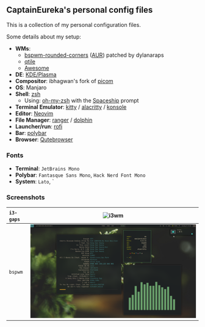 ## CaptainEureka's personal config files

This is a collection of my personal configuration files.

Some details about my setup:

- **WMs**: 
  - [bspwm-rounded-corners](https://github.com/dylanaraps/bspqwm) ([AUR](https://aur.archlinux.org/packages/bspwm-rounded-corners/)) patched by dylanaraps
  - [qtile](https://qtile.org)
  - [Awesome](https://awesomewm.org)
- **DE**: [KDE/Plasma](https://kde.org/plasma-desktop)
- **Compositor**: ibhagwan's fork of [picom](https://github.com/ibhagwan/picom)
- **OS**: Manjaro
- **Shell**: [zsh](https://wiki.archlinux.org/index.php/Zsh)
  - Using: [oh-my-zsh](https://github.com/ohmyzsh/ohmyzsh) with the [Spaceship](https://github.com/denysdovhan/spaceship-prompt) prompt
- **Terminal Emulator**: [kitty](https://github.com/kovidgoyal/kitty/) / [alacritty](https://github.com/alacritty/alacritty) / [konsole](https://github.com/KDE/konsole)
- **Editor**: [Neovim](https://github.com/neovim/neovim/)
- **File Manager**: [ranger](https://github.com/ranger/ranger) / [dolphin](https://invent.kde.org/system/dolphin)
- **Launcher/run**: [rofi](https://github.com/davatorium/rofi)
- **Bar**: [polybar](https://github.com/polybar/polybar)
- **Browser**: [Qutebrowser](https://github.com/qutebrowser)

### Fonts

- **Terminal**: `JetBrains Mono`
- **Polybar**: `Fantasque Sans Mono`, `Hack Nerd Font Mono`
- **System**: `Lato`, `

###  Screenshots

| `i3-gaps` | ![i3wm](Screenshots/2604-i3.png)                  |
| :-------- | ------------------------------------------------- |
| `bspwm`   | ![bspwm](Screenshots/pic-full-200927-1556-24.png) |

